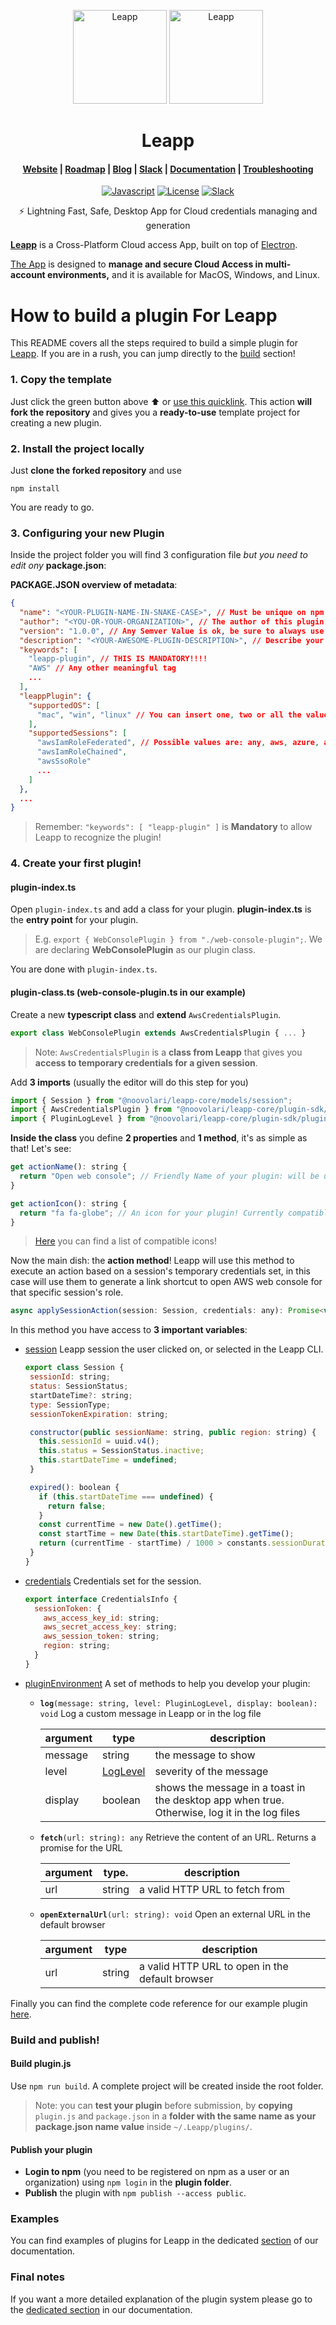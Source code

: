 <p align="center">
  <img src="https://github.com/Noovolari/leapp/blob/master/.github/images/README-1.png#gh-dark-mode-only" alt="Leapp" height="150" />
    <img src="https://github.com/Noovolari/leapp/blob/master/.github/images/README-1-dark.png#gh-light-mode-only" alt="Leapp" height="150" />
</p>

<h1 align="center">Leapp</h1>

<h4 align="center">
  <a href="https://www.leapp.cloud">Website</a> |
  <a href="https://roadmap.leapp.cloud/tabs/4-in-progress">Roadmap</a> |
  <a href="https://medium.com/leapp-cloud">Blog</a> |
  <a href="https://join.slack.com/t/noovolari/shared_invite/zt-opn8q98k-HDZfpJ2_2U3RdTnN~u_B~Q">Slack</a> |
  <a href="https://docs.leapp.cloud">Documentation</a> |
  <a href="https://docs.leapp.cloud/latest/troubleshooting/app-data/">Troubleshooting</a>

</h4>

<p align="center">
  <a href="https://lgtm.com/projects/g/Noovolari/leapp/context:javascript"><img src="https://img.shields.io/lgtm/grade/javascript/g/Noovolari/leapp.svg?logo=lgtm&logoWidth=18" alt="Javascript"></a>
  <a href="https://github.com/Noovolari/leapp/blob/master/LICENSE"><img alt="License" src="https://img.shields.io/github/license/noovolari/leapp"></a>
  <a href="https://join.slack.com/t/noovolari/shared_invite/zt-opn8q98k-HDZfpJ2_2U3RdTnN~u_B~Q"><img src="https://img.shields.io/badge/slack-online-green" alt="Slack"></a>
</p>

<p align="center">⚡ Lightning Fast, Safe, Desktop App for Cloud credentials managing and generation</p>

[**Leapp**](https://github.com/noovolari/leapp) is a Cross-Platform Cloud access App, built on top of [Electron](https://github.com/electron/electron).

[The App](https://github.com/noovolari/leapp) is designed to **manage and secure Cloud Access in multi-account environments,** and it is available for MacOS, Windows, and Linux.

# How to build a plugin For Leapp

This README covers all the steps required to build a simple plugin for [Leapp](https://github.com/noovolari/leapp). 
If you are in a rush, you can jump directly to the [build](https://github.com/Noovolari/leapp-plugin-template/blob/main/README.md#4-create-your-first-plugin) section!

### 1. Copy the template

Just click the green button above ⬆️ or [use this quicklink](https://github.com/Noovolari/leapp-plugin-template/generate). This action **will fork the repository** and gives you a **ready-to-use** template project for creating a new plugin.

### 2. Install the project locally

Just **clone the forked repository** and use 

```npm install```

You are ready to go.

### 3. Configuring your new Plugin

Inside the project folder you will find 3 configuration file *but you need to edit ony* **package.json**:

**PACKAGE.JSON overview of metadata**:

```json
{
  "name": "<YOUR-PLUGIN-NAME-IN-SNAKE-CASE>", // Must be unique on npm and can contain your organization name as well
  "author": "<YOU-OR-YOUR-ORGANIZATION>", // The author of this plugin
  "version": "1.0.0", // Any Semver Value is ok, be sure to always use a value > of the one on your npm repository
  "description": "<YOUR-AWESOME-PLUGIN-DESCRIPTION>", // Describe your plugin
  "keywords": [
    "leapp-plugin", // THIS IS MANDATORY!!!!
    "AWS" // Any other meaningful tag
    ...
  ],
  "leappPlugin": {
    "supportedOS": [
      "mac", "win", "linux" // You can insert one, two or all the values, you can also leave this tag blank to include all OSs
    ],
    "supportedSessions": [
      "awsIamRoleFederated", // Possible values are: any, aws, azure, awsIamRoleFederated, awsIamRoleChained, awsSsoRole, awsIamUser
      "awsIamRoleChained",
      "awsSsoRole"
      ...
    ]
  },
  ...
}
```

> Remember: `"keywords": [ "leapp-plugin" ]` is **Mandatory** to allow Leapp to recognize the plugin!

### 4. Create your first plugin!

#### plugin-index.ts

Open `plugin-index.ts` and add a class for your plugin. **plugin-index.ts** is the **entry point** for your plugin.

> E.g. `export { WebConsolePlugin } from "./web-console-plugin";`. We are declaring **WebConsolePlugin** as our plugin class.

You are done with `plugin-index.ts`.

#### plugin-class.ts (web-console-plugin.ts in our example)

Create a new **typescript class** and **extend** `AwsCredentialsPlugin`.


```javascript 
export class WebConsolePlugin extends AwsCredentialsPlugin { ... }
```

> Note: `AwsCredentialsPlugin` is a **class from Leapp** that gives you **access to temporary credentials for a given session**.

Add **3 imports** (usually the editor will do this step for you)

```javascript
import { Session } from "@noovolari/leapp-core/models/session";
import { AwsCredentialsPlugin } from "@noovolari/leapp-core/plugin-sdk/aws-credentials-plugin";
import { PluginLogLevel } from "@noovolari/leapp-core/plugin-sdk/plugin-log-level";
```

**Inside the class** you define **2 properties** and **1 method**, it's as simple as that! Let's see:

```javascript
get actionName(): string {
  return "Open web console"; // Friendly Name of your plugin: will be used to show the action in the Leapp Menu and Leapp plugin List
}

get actionIcon(): string {
  return "fa fa-globe"; // An icon for your plugin! Currently compatible with Font-Awesome 5+ icon tags.
}
```
> [Here](https://fontawesome.com/v5/search) you can find a list of compatible icons!

Now the main dish: the **action method**! Leapp will use this method to execute an action based on a session's temporary credentials set, in this case will use them to generate a link shortcut to open AWS web console for that specific session's role.

```javascript
async applySessionAction(session: Session, credentials: any): Promise<void> { ... }
```

In this method you have access to **3 important variables**:

- [session](https://github.com/Noovolari/leapp/blob/master/packages/core/src/models/session.ts) 
   Leapp session the user clicked on, or selected in the Leapp CLI.
   ```javascript
   export class Session {
    sessionId: string;
    status: SessionStatus;
    startDateTime?: string;
    type: SessionType;
    sessionTokenExpiration: string;

    constructor(public sessionName: string, public region: string) {
      this.sessionId = uuid.v4();
      this.status = SessionStatus.inactive;
      this.startDateTime = undefined;
    }

    expired(): boolean {
      if (this.startDateTime === undefined) {
        return false;
      }
      const currentTime = new Date().getTime();
      const startTime = new Date(this.startDateTime).getTime();
      return (currentTime - startTime) / 1000 > constants.sessionDuration;
    }
  }
   ```
- [credentials](https://github.com/Noovolari/leapp/blob/master/packages/core/src/models/credentials-info.ts)
  Credentials set for the session.
  ```javascript
  export interface CredentialsInfo {
    sessionToken: {
      aws_access_key_id: string;
      aws_secret_access_key: string;
      aws_session_token: string;
      region: string;
    }
  }
  ```
- [pluginEnvironment](https://github.com/Noovolari/leapp/blob/master/packages/core/src/plugin-sdk/plugin-environment.ts)
  A set of methods to help you develop your plugin:
  
  - **`log`**`(message: string, level: PluginLogLevel, display: boolean): void`
    Log a custom message in Leapp or in the log file

    | argument | type      | description |
    | -------- | --------- | ----------- |
    | message  | string    | the message to show  |
    | level    | [LogLevel](https://github.com/Noovolari/leapp/blob/master/packages/core/src/plugin-sdk/plugin-log-level.ts) | severity of the message |
    | display  | boolean   | shows the message in a toast in the desktop app when true. Otherwise, log it in the log files |

  - **`fetch`**`(url: string): any`
    Retrieve the content of an URL. Returns a promise for the URL

    | argument | type.  |  description |
    | -------- | ------ | ------------ |
    | url      | string | a valid HTTP URL to fetch from |


  - **`openExternalUrl`**`(url: string): void`
    Open an external URL in the default browser

    | argument | type     | description |
    | -------- | -------- | ----------- |
    | url      | string   | a valid HTTP URL to open in the default browser |
    
Finally you can find the complete code reference for our example plugin [here](https://github.com/Noovolari/leapp-plugin-template/blob/main/example-plugin.ts).

### Build and publish!

#### Build plugin.js

Use `npm run build`. A complete project will be created inside the root folder. 

> Note: you can **test your plugin** before submission, by **copying** `plugin.js` and `package.json` in a **folder with the same name as your package.json name value** inside `~/.Leapp/plugins/`.

#### Publish your plugin

- **Login to npm** (you need to be registered on npm as a user or an organization) using `npm login` in the **plugin folder**.
- **Publish** the plugin with `npm publish --access public`.

### Examples

You can find examples of plugins for Leapp in the dedicated [section](https://docs.leapp.cloud/latest/plugins/plugins-development#plugin-examples) of our documentation.

### Final notes

If you want a more detailed explanation of the plugin system please go to the [dedicated section](https://docs.leapp.cloud/latest/plugins/plugins-introduction) in  our documentation.

